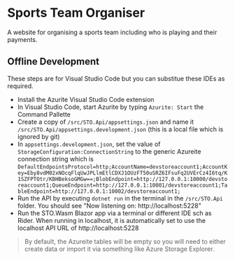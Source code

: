 # Sports Team Organiser
A website for organising a sports team including who is playing and their payments.

## Offline Development
These steps are for Visual Studio Code but you can substitue these IDEs as required.

- Install the Azurite Visual Studio Code extension
- In Visual Studio Code, start Azurite by typing `Azurite: Start` the Command Pallette
- Create a copy of `/src/STO.Api/appsettings.json` and name it `/src/STO.Api/appsettings.development.json` (this is a local file which is ignored by git)
- In `appsettings.development.json`, set the value of `StorageConfiguration:ConnectionString` to the generic Azureite connection string which is `DefaultEndpointsProtocol=http;AccountName=devstoreaccount1;AccountKey=Eby8vdM02xNOcqFlqUwJPLlmEtlCDXJ1OUzFT50uSRZ6IFsuFq2UVErCz4I6tq/K1SZFPTOtr/KBHBeksoGMGw==;BlobEndpoint=http://127.0.0.1:10000/devstoreaccount1;QueueEndpoint=http://127.0.0.1:10001/devstoreaccount1;TableEndpoint=http://127.0.0.1:10002/devstoreaccount1;`
- Run the API by executing `dotnet run` in the terminal in the `/src/STO.Api` folder. You should see "Now listening on: http://localhost:5228"
- Run the STO.Wasm Blazor app via a terminal or different IDE sch as Rider. When running in localhost, it is automatically set to use the localhost API URL of http://localhost:5228

> By default, the Azureite tables will be empty so you will need to either create data or import it via something like Azure Storage Explorer.
